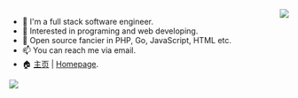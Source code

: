 <img align="right" src="https://github-readme-stats.vercel.app/api?username=razonyang&show_icons=true&count_private=true" style="margin-bottom: 20px;"/>

- :bust_in_silhouette: I'm a full stack software engineer.
- 🔭 Interested in programing and web developing.
- 🌱 Open source fancier in PHP, Go, JavaScript, HTML etc.
- 📫 You can reach me via email.
- 🏠 [主页](https://razonyang.com/zh-cn/) | [Homepage](https://razonyang.com/en/).

<div align="center">
<img align="center" src="https://github-profile-trophy.vercel.app/?username=razonyang&row=2&column=3&margin-h=15&margin-w=30&theme=flat&no-bg=true&no-frame=true" style="display: block; margin: auto;"/>
</div>
